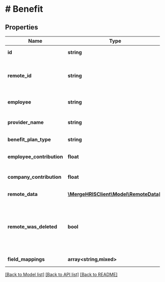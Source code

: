 # # Benefit

## Properties

Name | Type | Description | Notes
------------ | ------------- | ------------- | -------------
**id** | **string** |  | [optional] [readonly]
**remote_id** | **string** | The third-party API ID of the matching object. | [optional]
**employee** | **string** | The employee on the plan. | [optional]
**provider_name** | **string** | The name of the benefit provider. | [optional]
**benefit_plan_type** | **string** | The type of benefit plan | [optional]
**employee_contribution** | **float** | The employee&#39;s contribution. | [optional]
**company_contribution** | **float** | The company&#39;s contribution. | [optional]
**remote_data** | [**\MergeHRISClient\Model\RemoteData[]**](RemoteData.md) |  | [optional] [readonly]
**remote_was_deleted** | **bool** | Indicates whether or not this object has been deleted by third party webhooks. | [optional] [readonly]
**field_mappings** | **array<string,mixed>** |  | [optional] [readonly]

[[Back to Model list]](../../README.md#models) [[Back to API list]](../../README.md#endpoints) [[Back to README]](../../README.md)
